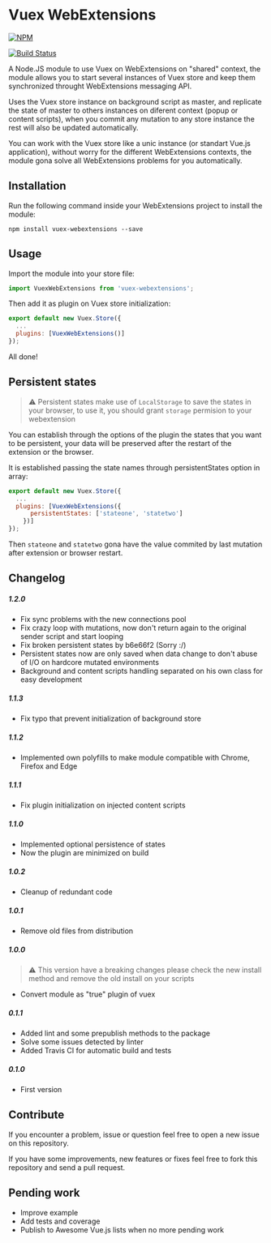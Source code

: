 # Vuex WebExtensions

[![NPM](https://nodei.co/npm/vuex-webextensions.png)](https://npmjs.org/package/vuex-webextensions)

[![Build Status](https://travis-ci.org/MitsuhaKitsune/vuex-webextensions.svg?branch=master)](https://travis-ci.org/MitsuhaKitsune/vuex-webextensions)

A Node.JS module to use Vuex on WebExtensions on "shared" context, the module allows you to start several instances of Vuex store and keep them synchronized throught WebExtensions messaging API.

Uses the Vuex store instance on background script as master, and replicate the state of master to others instances on diferent context (popup or content scripts), when you commit any mutation to any store instance the rest will also be updated automatically.

You can work with the Vuex store like a unic instance (or standart Vue.js application), without worry for the different WebExtensions contexts, the module gona solve all WebExtensions problems for you automatically.

## Installation

Run the following command inside your WebExtensions project to install the module:

`npm install vuex-webextensions --save`

## Usage

Import the module into your store file:

```javascript
import VuexWebExtensions from 'vuex-webextensions';
```

Then add it as plugin on Vuex store initialization:

```javascript
export default new Vuex.Store({
  ...
  plugins: [VuexWebExtensions()]
});
```

All done!

## Persistent states

> ⚠ Persistent states make use of `LocalStorage` to save the states in your browser, to use it, you should grant `storage` permision to your webextension

You can establish through the options of the plugin the states that you want to be persistent, your data will be preserved after the restart of the extension or the browser.

It is established passing the state names through persistentStates option in array:

```javascript
export default new Vuex.Store({
  ...
  plugins: [VuexWebExtensions({
      persistentStates: ['stateone', 'statetwo']
    })]
});
```

Then `stateone` and `statetwo` gona have the value commited by last mutation after extension or browser restart.

## Changelog

##### 1.2.0

- Fix sync problems with the new connections pool
- Fix crazy loop with mutations, now don't return again to the original sender script and start looping
- Fix broken persistent states by b6e66f2 (Sorry :/)
- Persistent states now are only saved when data change to don't abuse of I/O on hardcore mutated environments
- Background and content scripts handling separated on his own class for easy development

##### 1.1.3

- Fix typo that prevent initialization of background store

##### 1.1.2

- Implemented own polyfills to make module compatible with Chrome, Firefox and Edge

##### 1.1.1

- Fix plugin initialization on injected content scripts

##### 1.1.0

- Implemented optional persistence of states
- Now the plugin are minimized on build

##### 1.0.2

- Cleanup of redundant code

##### 1.0.1

- Remove old files from distribution

##### 1.0.0

> ⚠ This version have a breaking changes please check the new install method and remove the old install on your scripts

- Convert module as "true" plugin of vuex

##### 0.1.1

- Added lint and some prepublish methods to the package
- Solve some issues detected by linter
- Added Travis CI for automatic build and tests

##### 0.1.0

- First version

## Contribute

If you encounter a problem, issue or question feel free to open a new issue on this repository.

If you have some improvements, new features or fixes feel free to fork this repository and send a pull request.

## Pending work

- Improve example
- Add tests and coverage
- Publish to Awesome Vue.js lists when no more pending work
